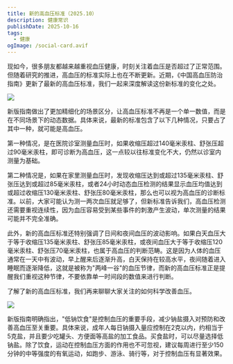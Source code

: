 ```yaml
---
title: 新的高血压标准（2025.10）
description: 健康常识
publishDate: 2025-10-16
tags:
  - 健康
ogImage: /social-card.avif
---
```

现如今，很多朋友都越来越重视血压健康，时刻关注着血压是否超过了正常范围。但随着研究的推进，高血压的标准实际上也在不断更新。近期，《中国高血压防治指南》更新了最新的高血压标准，我们一起来深度解读这份新标准的变化之处。

![](/assets/images/水银仪.png)

新版指南做出了更加精细化的场景区分，让高血压标准不再是一个单一数值，而是在不同场景下的动态数据。具体来说，最新的标准包含了以下几种情况，只要占了其中一种，就可能是高血压。

第一种情况，是在医院诊室测量血压时，如果收缩压超过140毫米汞柱、舒张压超过90毫米汞柱，即可诊断为高血压，这一点较以往标准变化不大，仍然以诊室内测量为基础。

第二种情况是，如果在家里测量血压时，发现收缩压达到或超过135毫米汞柱、舒张压达到或超过85毫米汞柱，或者24小时动态血压检测的结果显示血压均值达到或超过收缩压130毫米汞柱、舒张压80毫米汞柱，那么也可以视为高血压的诊断标准。以前，大家可能认为测一两次血压就足够了，但新标准告诉我们，高血压检测还需要重视连续性，因为血压容易受到某些事件的刺激产生波动，单次测量的结果可能并不完全准确。

此外，新的高血压标准还特别强调了日间和夜间血压的波动影响。如果白天血压大于等于收缩压135毫米汞柱、舒张压85毫米汞柱，或夜间血压大于等于收缩压120毫米汞柱、舒张压70毫米汞柱，也属于高血压的判断范畴。这是因为人体的血压通常在一天中有波动，早上醒来后逐渐升高，白天保持在较高水平，夜间随着进入睡眠而逐渐降低，这就是被称为"两峰一谷"的血压节律，而新的高血压标准正是提醒我们重视这种节律，不要依靠单一时间段的数值来进行判断。

了解了新的高血压标准，我们再来聊聊大家关注的如何科学改善血压。

![](/assets/images/测血压.png)

新版指南明确指出，"低钠饮食"是控制血压的重要手段，减少钠盐摄入对预防和改善高血压至关重要。具体来说，成年人每日钠摄入量应控制在2克以内，约相当于5克盐，并且要少吃罐头、方便面等高盐的加工食品。买食盐时，可以尽量选择低钠盐。除了饮食，运动在控制血压方面的作用也不可忽视，建议每周进行至少150分钟的中等强度的有氧运动，如跑步、游泳、骑行等，对于控制血压有显著效果。
